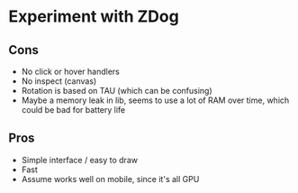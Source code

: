 # Experiment with ZDog

## Cons
- No click or hover handlers
- No inspect (canvas)
- Rotation is based on TAU (which can be confusing)
- Maybe a memory leak in lib, seems to use a lot of RAM over time, which could be bad for battery life

## Pros
- Simple interface / easy to draw
- Fast
- Assume works well on mobile, since it's all GPU